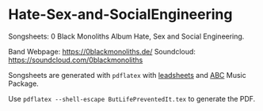 # Hate-Sex-and-SocialEngineering
Songsheets: 0 Black Monoliths Album Hate, Sex and Social Engineering.

Band Webpage: <https://0blackmonoliths.de/>
Soundcloud: <https://soundcloud.com/0blackmonoliths>

Songsheets are generated with `pdflatex` with [leadsheets](https://www.ctan.org/pkg/leadsheets) and [ABC](https://www.ctan.org/tex-archive/macros/latex/contrib/abc/) Music Package. 

Use `pdflatex --shell-escape ButLifePreventedIt.tex` to generate the PDF.


